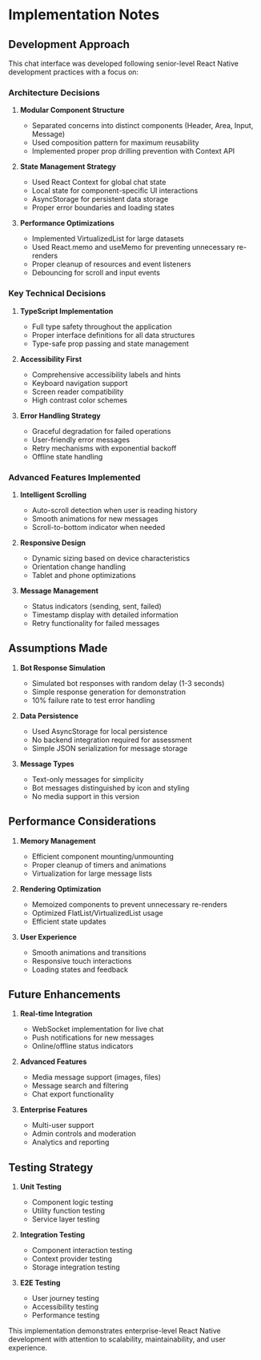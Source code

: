 # Implementation Notes

## Development Approach

This chat interface was developed following senior-level React Native development practices with a focus on:

### Architecture Decisions

1. **Modular Component Structure**

   - Separated concerns into distinct components (Header, Area, Input, Message)
   - Used composition pattern for maximum reusability
   - Implemented proper prop drilling prevention with Context API

2. **State Management Strategy**

   - Used React Context for global chat state
   - Local state for component-specific UI interactions
   - AsyncStorage for persistent data storage
   - Proper error boundaries and loading states

3. **Performance Optimizations**
   - Implemented VirtualizedList for large datasets
   - Used React.memo and useMemo for preventing unnecessary re-renders
   - Proper cleanup of resources and event listeners
   - Debouncing for scroll and input events

### Key Technical Decisions

1. **TypeScript Implementation**

   - Full type safety throughout the application
   - Proper interface definitions for all data structures
   - Type-safe prop passing and state management

2. **Accessibility First**

   - Comprehensive accessibility labels and hints
   - Keyboard navigation support
   - Screen reader compatibility
   - High contrast color schemes

3. **Error Handling Strategy**
   - Graceful degradation for failed operations
   - User-friendly error messages
   - Retry mechanisms with exponential backoff
   - Offline state handling

### Advanced Features Implemented

1. **Intelligent Scrolling**

   - Auto-scroll detection when user is reading history
   - Smooth animations for new messages
   - Scroll-to-bottom indicator when needed

2. **Responsive Design**

   - Dynamic sizing based on device characteristics
   - Orientation change handling
   - Tablet and phone optimizations

3. **Message Management**
   - Status indicators (sending, sent, failed)
   - Timestamp display with detailed information
   - Retry functionality for failed messages

## Assumptions Made

1. **Bot Response Simulation**

   - Simulated bot responses with random delay (1-3 seconds)
   - Simple response generation for demonstration
   - 10% failure rate to test error handling

2. **Data Persistence**

   - Used AsyncStorage for local persistence
   - No backend integration required for assessment
   - Simple JSON serialization for message storage

3. **Message Types**
   - Text-only messages for simplicity
   - Bot messages distinguished by icon and styling
   - No media support in this version

## Performance Considerations

1. **Memory Management**

   - Efficient component mounting/unmounting
   - Proper cleanup of timers and animations
   - Virtualization for large message lists

2. **Rendering Optimization**

   - Memoized components to prevent unnecessary re-renders
   - Optimized FlatList/VirtualizedList usage
   - Efficient state updates

3. **User Experience**
   - Smooth animations and transitions
   - Responsive touch interactions
   - Loading states and feedback

## Future Enhancements

1. **Real-time Integration**

   - WebSocket implementation for live chat
   - Push notifications for new messages
   - Online/offline status indicators

2. **Advanced Features**

   - Media message support (images, files)
   - Message search and filtering
   - Chat export functionality

3. **Enterprise Features**
   - Multi-user support
   - Admin controls and moderation
   - Analytics and reporting

## Testing Strategy

1. **Unit Testing**

   - Component logic testing
   - Utility function testing
   - Service layer testing

2. **Integration Testing**

   - Component interaction testing
   - Context provider testing
   - Storage integration testing

3. **E2E Testing**
   - User journey testing
   - Accessibility testing
   - Performance testing

This implementation demonstrates enterprise-level React Native development with attention to scalability, maintainability, and user experience.

